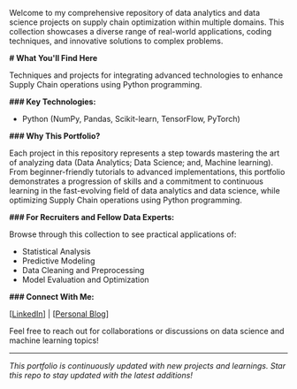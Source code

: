 Welcome to my comprehensive repository of data analytics and data science projects on supply chain optimization within multiple domains. This collection showcases a diverse range of real-world applications, coding techniques, and innovative solutions to complex problems.

**# What You'll Find Here**

Techniques and projects for integrating advanced technologies to enhance Supply Chain operations using Python programming.

**### Key Technologies:**

- Python (NumPy, Pandas, Scikit-learn, TensorFlow, PyTorch)

**### Why This Portfolio?**

Each project in this repository represents a step towards mastering the art of analyzing data (Data Analytics; Data Science; and, Machine learning). From beginner-friendly tutorials to advanced implementations, this portfolio demonstrates a progression of skills and a commitment to continuous learning in the fast-evolving field of data analytics and data science, while optimizing Supply Chain operations using Python programming.

**### For Recruiters and Fellow Data Experts:**

Browse through this collection to see practical applications of:
- Statistical Analysis
- Predictive Modeling
- Data Cleaning and Preprocessing
- Model Evaluation and Optimization
  
**### Connect With Me:**

[[LinkedIn](https://www.linkedin.com/in/princehobby/)] | [[Personal Blog](https://medium.com/@PrinceData)]

Feel free to reach out for collaborations or discussions on data science and machine learning topics!

---

*This portfolio is continuously updated with new projects and learnings. Star this repo to stay updated with the latest additions!*

